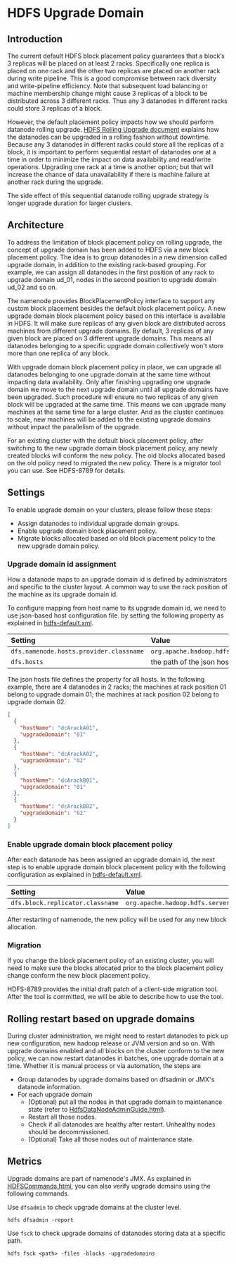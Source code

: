 <!--
  Licensed to the Apache Software Foundation (ASF) under one or more
  contributor license agreements.  See the NOTICE file distributed with
  this work for additional information regarding copyright ownership.
  The ASF licenses this file to You under the Apache License, Version 2.0
  (the "License"); you may not use this file except in compliance with
  the License.  You may obtain a copy of the License at

      http://www.apache.org/licenses/LICENSE-2.0

  Unless required by applicable law or agreed to in writing, software
  distributed under the License is distributed on an "AS IS" BASIS,
  WITHOUT WARRANTIES OR CONDITIONS OF ANY KIND, either express or implied.
  See the License for the specific language governing permissions and
  limitations under the License.
-->

HDFS Upgrade Domain
====================

<!-- MACRO{toc|fromDepth=0|toDepth=3} -->


Introduction
------------

The current default HDFS block placement policy guarantees that a block’s 3 replicas will be placed
on at least 2 racks. Specifically one replica is placed on one rack and the other two replicas
are placed on another rack during write pipeline. This is a good compromise between rack diversity and write-pipeline efficiency. Note that
subsequent load balancing or machine membership change might cause 3 replicas of a block to be distributed
across 3 different racks. Thus any 3 datanodes in different racks could store 3 replicas of a block.


However, the default placement policy impacts how we should perform datanode rolling upgrade.
[HDFS Rolling Upgrade document](./HdfsRollingUpgrade.html) explains how the datanodes can be upgraded in a rolling
fashion without downtime. Because any 3 datanodes in different racks could store all the replicas of a block, it is
important to perform sequential restart of datanodes one at a time in order to minimize the impact on data availability
and read/write operations. Upgrading one rack at a time is another option; but that will increase the chance of
data unavailability if there is machine failure at another rack during the upgrade.

The side effect of this sequential datanode rolling upgrade strategy is longer
upgrade duration for larger clusters.


Architecture
-------

To address the limitation of block placement policy on rolling upgrade, the concept of upgrade domain
has been added to HDFS via a new block placement policy. The idea is to group datanodes in a new
dimension called upgrade domain, in addition to the existing rack-based grouping.
For example, we can assign all datanodes in the first position of any rack to upgrade domain ud_01,
nodes in the second position to upgrade domain ud_02 and so on.

The namenode provides BlockPlacementPolicy interface to support any custom block placement besides
the default block placement policy. A new upgrade domain block placement policy based on this interface
is available in HDFS. It will make sure replicas of any given block are distributed across machines from different upgrade domains.
By default, 3 replicas of any given block are placed on 3 different upgrade domains. This means all datanodes belonging to
a specific upgrade domain collectively won't store more than one replica of any block.

With upgrade domain block placement policy in place, we can upgrade all datanodes belonging to one upgrade domain at the
same time without impacting data availability. Only after finishing upgrading one upgrade domain we move to the next
upgrade domain until all upgrade domains have been upgraded. Such procedure will ensure no two replicas of any given
block will be upgraded at the same time. This means we can upgrade many machines at the same time for a large cluster.
And as the cluster continues to scale, new machines will be added to the existing upgrade domains without impact the
parallelism of the upgrade.

For an existing cluster with the default block placement policy, after switching to the new upgrade domain block
placement policy, any newly created blocks will conform the new policy. The old blocks allocated based on the old policy
need to migrated the new policy. There is a migrator tool you can use. See HDFS-8789 for details.


Settings
-------

To enable upgrade domain on your clusters, please follow these steps:

* Assign datanodes to individual upgrade domain groups.
* Enable upgrade domain block placement policy.
* Migrate blocks allocated based on old block placement policy to the new upgrade domain policy.

### Upgrade domain id assignment

How a datanode maps to an upgrade domain id is defined by administrators and specific to the cluster layout.
A common way to use the rack position of the machine as its upgrade domain id.

To configure mapping from host name to its upgrade domain id, we need to use json-based host configuration file.
by setting the following property as explained in [hdfs-default.xml](./hdfs-default.xml).

| Setting | Value |
|:---- |:---- |
|`dfs.namenode.hosts.provider.classname` | `org.apache.hadoop.hdfs.server.blockmanagement.CombinedHostFileManager`|
|`dfs.hosts`| the path of the json hosts file |

The json hosts file defines the property for all hosts. In the following example,
there are 4 datanodes in 2 racks; the machines at rack position 01 belong to upgrade domain 01;
the machines at rack position 02 belong to upgrade domain 02.

```json
[
  {
    "hostName": "dcA­rackA­01",
    "upgradeDomain": "01"
  },
  {
    "hostName": "dcA­rackA­02",
    "upgradeDomain": "02"
  },
  {
    "hostName": "dcA­rackB­01",
    "upgradeDomain": "01"
  },
  {
    "hostName": "dcA­rackB­02",
    "upgradeDomain": "02"
  }
]
```


### Enable upgrade domain block placement policy

After each datanode has been assigned an upgrade domain id, the next step is to enable
upgrade domain block placement policy with the following configuration as explained in [hdfs-default.xml](./hdfs-default.xml).

| Setting | Value |
|:---- |:---- |
|`dfs.block.replicator.classname`| `org.apache.hadoop.hdfs.server.blockmanagement.BlockPlacementPolicyWithUpgradeDomain` |

After restarting of namenode, the new policy will be used for any new block allocation.


### Migration

If you change the block placement policy of an existing cluster, you will need to make sure the
blocks allocated prior to the block placement policy change conform the new block placement policy.

HDFS-8789 provides the initial draft patch of a client-side migration tool. After the tool is committed,
we will be able to describe how to use the tool.


Rolling restart based on upgrade domains
-------

During cluster administration, we might need to restart datanodes to pick up new configuration, new hadoop release
or JVM version and so on. With upgrade domains enabled and all blocks on the cluster conform to the new policy, we can now
restart datanodes in batches, one upgrade domain at a time. Whether it is manual process or via automation, the steps are

* Group datanodes by upgrade domains based on dfsadmin or JMX's datanode information.
* For each upgrade domain
    * (Optional) put all the nodes in that upgrade domain to maintenance state (refer to [HdfsDataNodeAdminGuide.html](./HdfsDataNodeAdminGuide.html)).
    * Restart all those nodes.
    * Check if all datanodes are healthy after restart. Unhealthy nodes should be decommissioned.
    * (Optional) Take all those nodes out of maintenance state.


Metrics
-----------

Upgrade domains are part of namenode's JMX. As explained in [HDFSCommands.html](./HDFSCommands.html), you can also verify upgrade domains using the following commands.

Use `dfsadmin` to check upgrade domains at the cluster level.

`hdfs dfsadmin -report`

Use `fsck` to check upgrade domains of datanodes storing data at a specific path.

`hdfs fsck <path> -files -blocks -upgradedomains`
